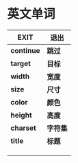 # 英文单词

| EXIT         | 退出       |
| ------------ | ---------- |
| **continue** | **跳过**   |
| **target**   | **目标**   |
| **width**    | **宽度**   |
| **size**     | **尺寸**   |
| **color**    | **颜色**   |
| **height**   | **高度**   |
| **charset**  | **字符集** |
| **title**    | **标题**   |
|              |            |
|              |            |
|              |            |

